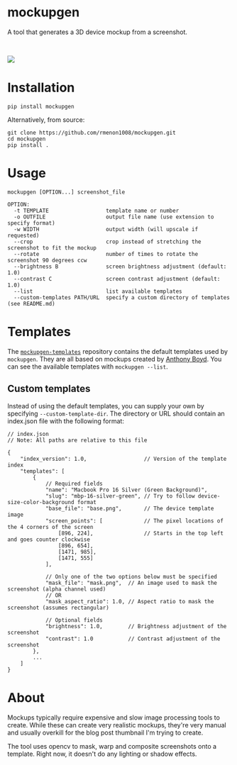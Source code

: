# mockupgen
A tool that generates a 3D device mockup from a screenshot.

<br>

![](https://www.rohanmenon.com/media/example.png)

# Installation
```
pip install mockupgen
```

Alternatively, from source:
```
git clone https://github.com/rmenon1008/mockupgen.git
cd mockupgen
pip install .
```

# Usage
```
mockupgen [OPTION...] screenshot_file

OPTION:
  -t TEMPLATE                  template name or number
  -o OUTFILE                   output file name (use extension to specify format)
  -w WIDTH                     output width (will upscale if requested)
  --crop                       crop instead of stretching the screenshot to fit the mockup
  --rotate                     number of times to rotate the screenshot 90 degrees ccw
  --brightness B               screen brightness adjustment (default: 1.0)
  --contrast C                 screen contrast adjustment (default: 1.0)
  --list                       list available templates
  --custom-templates PATH/URL  specify a custom directory of templates (see README.md)
```

# Templates
The [`mockupgen-templates`](https://github.com/rmenon1008/mockupgen-templates) repository contains the default templates used by `mockupgen`. They are all based on mockups created by [Anthony Boyd](https://www.anthonyboyd.graphics/). You can see the available templates with `mockupgen --list`.

## Custom templates
Instead of using the default templates, you can supply your own by specifying `--custom-template-dir`. The directory or URL should contain an index.json file with the following format:
```jsonc
// index.json
// Note: All paths are relative to this file

{
    "index_version": 1.0,                  // Version of the template index
    "templates": [
        {
            // Required fields
            "name": "Macbook Pro 16 Silver (Green Background)",
            "slug": "mbp-16-silver-green", // Try to follow device-size-color-background format
            "base_file": "base.png",       // The device template image
            "screen_points": [             // The pixel locations of the 4 corners of the screen
                [896, 224],                // Starts in the top left and goes counter clockwise
                [896, 654],
                [1471, 985],
                [1471, 555]
            ],

            // Only one of the two options below must be specified
            "mask_file": "mask.png",  // An image used to mask the screenshot (alpha channel used)
            // OR
            "mask_aspect_ratio": 1.0, // Aspect ratio to mask the screenshot (assumes rectangular)

            // Optional fields
            "brightness": 1.0,        // Brightness adjustment of the screenshot
            "contrast": 1.0           // Contrast adjustment of the screenshot
        },
        ...
    ]
}
```

# About
Mockups typically require expensive and slow image processing tools to create. While these can create very realistic mockups, they're very manual and usually overkill for the blog post thumbnail I'm trying to create.

The tool uses opencv to mask, warp and composite screenshots onto a template. Right now, it doesn't do any lighting or shadow effects.
